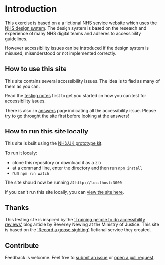 # Introduction

This exercise is based on a a fictional NHS service website which uses the [NHS design system](https://service-manual.nhs.uk/design-system). The design system is based on the research and experience of many NHS digital teams and adheres to accessibility guidelines.

However accessibility issues can be introduced if the design system is misused, misunderstood or not implemented correctly.

## How to use this site

This site contains several accessibility issues. The idea is to find as many of them as you can.

Read the [testing notes](https://nhs-accessibility.onrender.com/service/testing-notes) first to get you started on how you can test for accessibility issues.

There is also an [answers](https://nhs-accessibility.onrender.com/service/answers) page indicating all the accessibility issue. Please try to go throught the site first before looking at the answers!</p>

## How to run this site locally

This site is built using the [NHS.UK prototype kit](http://nhsuk-prototype-kit.azurewebsites.net/docs)</a>.

To run it locally:

- clone this repository or download it as a zip
- at a command line, enter the directory and then run `npm install`
- run `npm run watch`

The site should now be running at `http://localhost:3000`

If you can't run this site locally, you can [view the site here](https://nhs-accessibility.onrender.com/).

## Thanks

This testing site is inspired by the ['Training people to do accessibility reviews'](https://accessibility.blog.gov.uk/2020/01/14/training-people-to-do-accessibility-reviews/) blog article by Beverley Newing at the Ministry of Justice. This site is based on the ['Record a goose sighting'](https://record-a-goose-sighting.herokuapp.com/) fictional service they created.

## Contribute

Feedback is welcome. Feel free to [submit an issue](https://github.com/mcheung-nhs/accessibility-testing/issues) or [open a pull request](https://github.com/mcheung-nhs/accessibility-testing/pulls).
